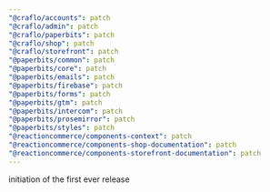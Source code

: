 ```yaml
---
"@craflo/accounts": patch
"@craflo/admin": patch
"@craflo/paperbits": patch
"@craflo/shop": patch
"@craflo/storefront": patch
"@paperbits/common": patch
"@paperbits/core": patch
"@paperbits/emails": patch
"@paperbits/firebase": patch
"@paperbits/forms": patch
"@paperbits/gtm": patch
"@paperbits/intercom": patch
"@paperbits/prosemirror": patch
"@paperbits/styles": patch
"@reactioncommerce/components-context": patch
"@reactioncommerce/components-shop-documentation": patch
"@reactioncommerce/components-storefront-documentation": patch
---
```


initiation of the first ever release
